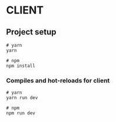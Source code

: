 # CLIENT

## Project setup

```
# yarn
yarn

# npm
npm install
```

### Compiles and hot-reloads for client

```
# yarn
yarn run dev

# npm
npm run dev
```